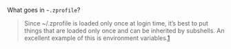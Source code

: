 What goes in `~.zprofile`?
> Since ~/.zprofile is loaded only once at login time, it’s best to put things that are loaded only once and can be inherited by subshells. An excellent example of this is environment variables.[1]


[1]: https://www.zerotohero.dev/zshell-startup-files/